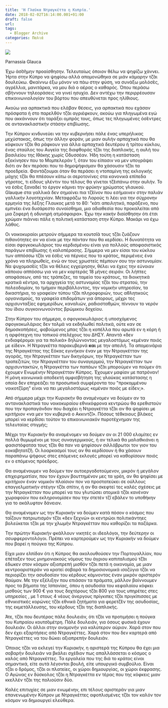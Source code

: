 ```yaml
---
title: 'Η Γλαύκα Ντραγκέττα η Κυπρία.'
date: 2018-02-02T16:14:00.001+01:00
draft: false
url: 
tags:
  - Blogger Archive
categories: Παλιά
---
```


[![](https://blogger.googleusercontent.com/img/b/R29vZ2xl/AVvXsEgWzkoEuelIk_dVRKRTcbp4_io1o8RH5vEftQaZK2L5Nsl6tgrlPFT1lTWZCuhMo_xnU05eUjAX11vABynHtCg_gHGDfjLKoUHCQSspEeg87pNi9dTszMpcr-m_g9QmJgCb6DPCZpMjlm8/s320/Capture+d%25E2%2580%2599e%25CC%2581cran+2018-02-02+a%25CC%2580+10.31.05.png)](https://blogger.googleusercontent.com/img/b/R29vZ2xl/AVvXsEgWzkoEuelIk_dVRKRTcbp4_io1o8RH5vEftQaZK2L5Nsl6tgrlPFT1lTWZCuhMo_xnU05eUjAX11vABynHtCg_gHGDfjLKoUHCQSspEeg87pNi9dTszMpcr-m_g9QmJgCb6DPCZpMjlm8/s1600/Capture+d%25E2%2580%2599e%25CC%2581cran+2018-02-02+a%25CC%2580+10.31.05.png)

Parnassia Glauca

  

Έχω άσ̆σ̆ημην προαίσθησην. Τελευταίως όποιον θέλω να ψηφίζω χάννει. Ήρτα στην Κύπρο να ψηφίσω αλλά απομονώθηκα σε μιάν κάμαρην τζ̆αι δουλεύκω. Φκαίννω έξω μόνον να πάω στην φύση, να συνάξω μολόσ̆ες, αγρέλλια, μανιτάρκα, να μου διά ο αέρας ο καθαρός. Όπου περάσω σβήννουν τηλεοράσεις να γινεί ησυχία. Δεν αντέχω την περιρρέουσαν επικοινωνιολογίαν του βόρτου που απευθύνεται προς ηλίθιους.

  

Ακούω για αρπακτικά που ελάβαν θέσεις, για αρπακτικά που εχάσαν πρόσφατα ή στο παρελθόν τζ̆αι αγριέφκουν, ακούω για πληγωμένα εγώ που ακκάννουν ότι ταράξει ομπρός τους, όπως τες πληγωμένες όσ̆εντρες σε αντανακλαστικήν στάσην επιβίωσης.

  

Την Κύπρον κινδυνεύει να την κυβερνήσει πάλε ένας υπερήλικας μεχύστακας, όπως την άλλην φοράν, με μιαν αυλήν αρπαχτικά που θα κόφκουν τζ̆αι θα ράφκουν για άλλα αρπαχτικά δευτέρου ή τρίτου κύκλου, ένας σταύλος του Αυγεία της διαφθοράς τζ̆αι της διαπλοκής, η αυλή του βασιλείου της Ιθάκης χωρίς Οδυσσέαν. Ήδη τούτη η κατάσταση εξεκίνησεν που το Μομπελεράν 1, όταν του είπασιν να μεν υπογράψει διότι αν δεν περάσει που το δημοψήφισμαν θα χάσουσιν τζ̆αι τα προεδρεία. Φαντάζουμαι όταν θα περάσει η ντοπαμίνη της εκλογικής μάχης τζ̆αι θα ππέσουν κάτω οι σεροτονίνες στα κανονικά επίπεδα γήροτος, τι είδους γλέντιν του τέλους θα γίνεται τζ̆ειπάνω στην αυλήν. Το να έσ̆εις ξαναδεί το έργον κάμνει την φρύκην χρώματος γλαυκού. Glauque στα γαλλικά δεν σημαίνει πια τζ̆είνον που εσήμαινεν στην παλιάν γαλλικήν λογοτεχνίαν. Μεταφράζω το Λαρούς τι λέει για την σύχρονην ερμηνία της λέξης Γλαυκος μετά το 80: “κάτι απειλητικό, παράξενο, που εμπνέει ένα δυσάρεστο συναίσθημα, μια αδιαθεσία που προκαλείται από μια ζοφερή ή οδυνηρή ατμόσφαιρα». Έχω την κακήν διαίσθησην ότι έτσι χρώμαν πιάννει πάλε η πολιτική κατάσταση στην Κύπρο. Μακάρι να έχω λάθος.

  

Οι νοικοκυραίοι μετρούν σήμμερα τα κουτσ̆ιά τους τζ̆αι ζυάζουν πιθανότητες αν να είναι με την πάνταν που θα κερδίσει. Η δυνατότητα να είσαι σφογκοκωλάριος του κερδισμένου είναι για πολλούς αποφασιστικός παράγων επιβίωσης ή καλοπέρασης. Σήμμερα να μεν είσαι του κύκλου των αππόσσω τζ̆αι να έσ̆εις να πέρνεις που το κράτος, περιμένεις ένα χρόνο να πληρωθείς, ενώ αν τους χρωστείς πέμπουν σου την αστυνομίαν. Να ψυχομασ̆είς τζ̆αι να θέλεις εγχείρησην, θέλει να έχεις την εύνοιαν κάποιου αππόσσω για να μεν καρτεράς 18 μήνες σειράν. Οι λήπτες αποφάσεων, από τες τράπεζες, τα ταμεία του κράτους, τα διοικητικά κρατικά κέντρα, τα αρχηγεία της αστυνομίας τζ̆αι του στρατού, την πολεοδομίαν, το τμήμαν περιβάλλοντος, την νομικήν υπηρεσίαν, τα δικαστήρια, το γραφείον τύπου τζ̆αι πληροφοριών, τους αθλητικούς οργανισμούς, τα γραφεία επιδομάτων για άπορους, μέχρι τες αρχισυνταξίες εφημερίδων, καναλιών, ραδιοσταθμών, πίννουν το νερόν του ίδιου συγκοινωνούντος βρώμικου δοχείου.

  

Στην Κύπρον του σήμμερα, ο σφογκοκωλάριος ή υποσχόμενος σφογκοκωλάριος δεν τολμά να εκδηλωθεί πολιτικά, ούτε καν σε δημοσκοπήσεις, φοβούμενος μπας τζ̆αι η κοπέλλα που αρωτά εν η κόρη ή η αρφότεχνη του τοπικού στελέχους του ΔΗΣΥ. Απαντά «δεν ενδιαφέρομαι για τα πολικά» δηλώννοντας μεγαλοστόμως «εμέναν ποιός με είδεν». Η Ντραγκέττα παρακυβερνά **και** με την απειλή. Τα απομεινάρια της Ντραγκέττας της Εόκας εγινήκαν έναν με την Ντραγκέτταν της αγοράς, την Ντραγκέτταν των δικηγόρων, την Ντραγκέτταν των τραπεζιτών, την Ντραγκέτταν του συναγερμού, την Ντραγκέτταν των αρχισυντακτών, η Ντραγκέττα των παπάων τζ̆αι μπορούμεν να πούμεν ότι έχουμεν Ενωμένην Ντραγκέτταν Κύπρος. Έχουμεν μαφίαν με πατρόναν! Η μόνη κοινωνικά αποδεκτή αμφισβήτηση της γλαύκας κατάστασης η οποία δεν επηρεάζει τα προσωπικά συμφέροντα του "προκομμένου νοικοτζ̆ύρη" είναι να πει μεγαλοστόμως «εμέναν ποιός με είδεν;».

  

Από σήμμερα μέχρι την Κυριακήν θα αναμένομεν να δούμεν αν τα αντανακλαστικά του νοικοκυραίου εθνικόφρονα κεντρώου θα ερεθιστούν που την προπαγάνδαν που διαχέει η Ντραγκέττα τζ̆αι αν θα ψηφίσει με κριτήριον «να μεν τον κυβερνά ο Ακκιντζ̆ί». Πόσους τέθκοιους βλάκες μπορεί να κερδίσει τούτον το επικοινωνιακόν πυροτέχνημαν της τελευταίας στιγμής;

  

Μέχρι την Κυριακήν θα αναμένομεν να δούμεν αν οι 21 000 ελαμίτες εν πολλά θυμωμένοι με τους συναγερμικούς, ή αν τελικά θα μαλαθκιάνει η φασιστόφατσα τους τζ̆αι θα παν να ψηφίσουν σιλλόβρωτοι τον γιον του εοκαβητατζ̆ή. Οι λοαρκασμοί τους αν θα κερδίσουν ή θα χάσουν παραπάνω ψήφους στες επόμενες εκλογές μπορεί να καθορίσουν ποιός εν ο επόμενος πρόεδρος.

  

Θα αναμένουμεν να δούμεν τον αυτοεργοδοτούμενον, μικρόν ή μεγάλον επιχειρηματίαν, που τον έχουν βουττημένον μες τα γρέη, αν θα ψηφίσει με κριτήριον έναν νομικόν πλαίσιον πον να προστατεύκει σε ούλλους επαγγελματικήν στέγην τζ̆αι σπίτιν, ή αν θα σκεφτεί τες καλές σχέσεις με την Ντραγκέτταν που μπορεί να του γλυτώσει ατομικά τζ̆αι κανέναν χωραφούιν που εκληρονομίσεν που την στετέν τζ̆ι εβάλεν το υποθήκην για το ακάλυφτον δάνειον.

  

Θα αναμένομεν ως την Κυριακήν να δούμεν κατά πόσον ο κόσμος που ταΐζουν πατριωτισμόν τζ̆αι «δεν ξεχνώ» οι κεντρώοι πολιτικάντηες βολεύκεται τζ̆αι με την χλωμήν Ντραγκέτταν που καθορίζει τα παζάρκα.

  

Την πρώτην Κυριακήν φκάλλουν νικητές οι ιδεολόγοι, την δεύτερην οι σσυφφεροντολόγοι. Πρέπει να καρτερούμεν ως την Κυριακήν να δούμεν που βαρεί η πούγκα της Κύπρου.

  

Είχα μιαν ελπίδαν ότι η Κύπρος θα ακολουθούσεν την Πορτογαλλίαν, που επέταξεν τους μνημονιακούς νόμους του άγριου καπιταλισμού τζ̆αι έδωκεν στον κόσμον αξιοπρεπή μισθόν τζ̆αι πετά η οικονομία, με μιαν κεντροαριστεράν να κρατεί σοβαρά τα δημοσιονομικά ισοζύγια τζ̆αι να περιορίζει την ασυδοσίαν του κέρδους κάμνοντας έναν μικρόν αριστερόν θαύμαν. Με την εξέλιξην που επιάσαν τα πράματα, μάλλον βαίννουμεν προς τα βήματα της Ισπανίας, όπου η ασυδοσία του κεφαλαίου κόφκει μισθούς των 900 € για τους δοχτόρους τζ̆αι 800 για τους υπηρέτες στες υπηρεσίες , με 1 στους 4 νέους άνεργους πρίγκιπες τζ̆αι πριγκίπισσες με εθνικιστικές κορώνες τζ̆αι εθνικά ζητήματα για φερετζ̆έν της ασυδοσίας, της εκμετάλλευσης, του κέρδους τζ̆αι της διαπλοκής.

  

  

  

Άτε, τζ̆αι που δευτέρας πάλε δουλειάν, ότι τζ̆αι να προτιμήσει η πούγκα του Κυπραίου κουτσ̆ομέτρη. Πάλε δουλειάν, για όσους φυσικά έχουν δουλειάν. Οι άλλοι στην αναμονήν για καλύτερον αύριον. Χαρά στον που δεν έχει εξαρτήσεις από Ντραγκέττες. Χαρά στον που δεν καρτερά από Ντραγκέττες να του δώκει αξιοπρεπήν δουλειάν.

  

Όποιος τζ̆αι να εκλεγεί την Κυριακήν, η αριστερά της Κύπρου θα έχει μια σοβαρήν δουλειάν να βκάλει σχέδιον πως απαλλάσσεται ο κόσμος ο καλός από Ντραγκέττες. Τα εργαλεία που της διά το κράτος είναι σημαντικά, είτε αυτά λέγονται βουλή, είτε υπουργικό συμβούλιο. Είναι τζ̆αι ο δρόμος, τζ̆αι οι πλατείες, οι χώροι δημιουργίας, οι χώροι έκφρασης. Ο Αγώνας εν δύσκολος τζ̆αι η Ντραγκέττα εν τέρας που της κόφκεις μιαν κκελλέν τζ̆αι της πολιούσιν δύο.

  

Καλές επιτυχίες σε μιαν ενωμένην, επι τέλους αριστεράν για μιαν επανενωμένην Κύπρον με Ντραγκέττες αφοπλισμένες τζ̆αι τον καλόν τον κόσμον να δημιουργεί ελεύθερα.
